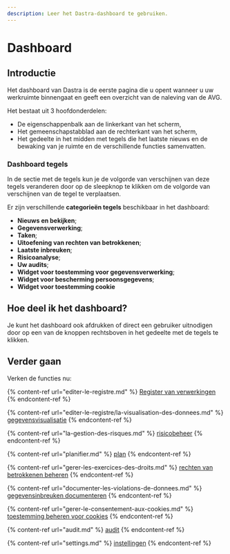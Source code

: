 ```yaml
---
description: Leer het Dastra-dashboard te gebruiken.
---
```


# Dashboard

## Introductie

Het dashboard van Dastra is de eerste pagina die u opent wanneer u uw werkruimte binnengaat en geeft een overzicht van de naleving van de AVG.

Het bestaat uit 3 hoofdonderdelen:

* De eigenschappenbalk aan de linkerkant van het scherm,
* Het gemeenschapstabblad aan de rechterkant van het scherm,
* Het gedeelte in het midden met tegels die het laatste nieuws en de bewaking van je ruimte en de verschillende functies samenvatten.

### Dashboard tegels

In de sectie met de tegels kun je de volgorde van verschijnen van deze tegels veranderen door op de sleepknop te klikken om de volgorde van verschijnen van de tegel te verplaatsen.

Er zijn verschillende **categorieën tegels** beschikbaar in het dashboard:

* **Nieuws en bekijken**;
* **Gegevensverwerking**;
* **Taken**;
* **Uitoefening van rechten van betrokkenen**; 
* **Laatste inbreuken**;
* **Risicoanalyse**;
* **Uw audits**;
* **Widget voor toestemming voor gegevensverwerking**;
* **Widget voor bescherming persoonsgegevens**;
* **Widget voor toestemming cookie**

## Hoe deel ik het dashboard?

Je kunt het dashboard ook afdrukken of direct een gebruiker uitnodigen door op een van de knoppen rechtsboven in het gedeelte met de tegels te klikken.

## Verder gaan

Verken de functies nu:

{% content-ref url="editer-le-registre.md" %}
[Register van verwerkingen](editer-le-registre.md)
{% endcontent-ref %}

{% content-ref url="editer-le-registre/la-visualisation-des-donnees.md" %}
[gegevensvisualisatie](editer-le-registre/la-visualisation-des-donnees.md)
{% endcontent-ref %}

{% content-ref url="la-gestion-des-risques.md" %}
[risicobeheer](la-gestion-des-risques.md)
{% endcontent-ref %}

{% content-ref url="planifier.md" %}
[plan](planifier.md)
{% endcontent-ref %}

{% content-ref url="gerer-les-exercices-des-droits.md" %}
[rechten van betrokkenen beheren](gerer-les-exercices-des-droits.md)
{% endcontent-ref %}

{% content-ref url="documenter-les-violations-de-donnees.md" %}
[gegevensinbreuken documenteren](documenter-les-violations-de-donnees.md)
{% endcontent-ref %}

{% content-ref url="gerer-le-consentement-aux-cookies.md" %}
[toestemming beheren voor cookies](gerer-le-consentement-aux-cookies.md)
{% endcontent-ref %}

{% content-ref url="audit.md" %}
[audit](audit.md)
{% endcontent-ref %}

{% content-ref url="settings.md" %}
[instellingen](settings.md)
{% endcontent-ref %}
